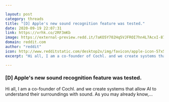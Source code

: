 ```yaml
---

layout: post
category: threads
title: "[D] Apple's new sound recognition feature was tested."
date: 2020-09-19 22:07:31
link: https://vrhk.co/2RF3mKb
image: https://external-preview.redd.it/7aKO5Y702Hq5VJFROI7hn4L7AcxI-87Z0QIaU167AgA.jpg?width=480&height=251.308900524&auto=webp&crop=480:251.308900524,smart&s=0017be9b30164aad5f0ed1bf82ae08721e45c01c
domain: reddit.com
author: "reddit"
icon: http://www.redditstatic.com/desktop2x/img/favicon/apple-icon-57x57.png
excerpt: "Hi all, I am a co-founder of Cochl. and we create systems that allow AI to understand their surroundings with sound. As you may already know,..."

---
```


### [D] Apple's new sound recognition feature was tested.

Hi all, I am a co-founder of Cochl. and we create systems that allow AI to understand their surroundings with sound. As you may already know,...